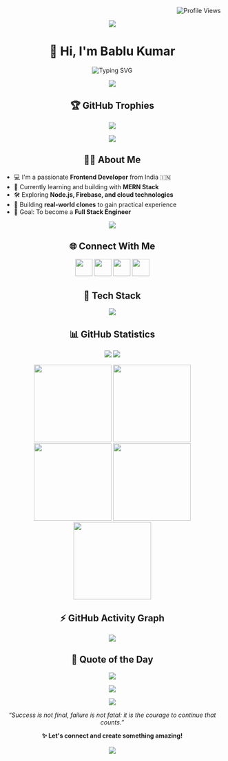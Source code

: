 <!-- Profile Views -->
<p align="right">
  <img src="https://komarev.com/ghpvc/?username=bablukumar7&label=Profile%20views&color=0e75b6&style=flat" alt="Profile Views" />
</p>

<!-- Fancy GIF Separator -->
<p align="center">
  <img src="https://user-images.githubusercontent.com/73097560/115834477-dbab4500-a447-11eb-908a-139a6edaec5c.gif" />
</p>

<!-- Intro -->
<h1 align="center">👋 Hi, I'm Bablu Kumar</h1>
<p align="center">
  <img src="https://readme-typing-svg.demolab.com?font=Poppins&pause=1000&color=F7DF1E&center=true&vCenter=true&multiline=true&width=435&lines=Frontend+Developer+%7C+MERN+Stack+Learner" alt="Typing SVG" />
</p>

<!-- Fancy GIF Separator -->
<p align="center">
  <img src="https://user-images.githubusercontent.com/73097560/115834477-dbab4500-a447-11eb-908a-139a6edaec5c.gif" />
</p>

<!-- Trophies -->
<h2 align="center">🏆 GitHub Trophies</h2>
<p align="center">
  <img src="https://github-profile-trophy.vercel.app/?username=bablukumar7&theme=onedark&no-frame=true&no-bg=true&margin-w=15" />
</p>

<!-- Fancy GIF Separator -->
<p align="center">
  <img src="https://user-images.githubusercontent.com/73097560/115834477-dbab4500-a447-11eb-908a-139a6edaec5c.gif" />
</p>

<!-- About Me -->
<h2 align="center">🙋‍♂ About Me</h2>
<ul>
  <li>💻 I'm a passionate <strong>Frontend Developer</strong> from India 🇮🇳</li>
  <li>🌱 Currently learning and building with <strong>MERN Stack</strong></li>
  <li>🛠 Exploring <strong>Node.js, Firebase, and cloud technologies</strong></li>
  <li>🧠 Building <strong>real-world clones</strong> to gain practical experience</li>
  <li>🎯 Goal: To become a <strong>Full Stack Engineer</strong></li>
</ul>

<!-- Fancy GIF Separator -->
<p align="center">
  <img src="https://user-images.githubusercontent.com/73097560/115834477-dbab4500-a447-11eb-908a-139a6edaec5c.gif" />
</p>

<!-- Connect With Me -->
<h2 align="center">🌐 Connect With Me</h2>
<p align="center">
  <a href="https://www.linkedin.com/in/bablu-kumar-673276323"><img src="https://skillicons.dev/icons?i=linkedin" height="40" /></a>
  <a href="https://instagram.com/bablu_kumar_5455"><img src="https://skillicons.dev/icons?i=instagram" height="40" /></a>
  <a href="https://github.com/bablukumar7"><img src="https://skillicons.dev/icons?i=github" height="40" /></a>
  <a href="mailto:bablukumar06800@gmail.com"><img src="https://skillicons.dev/icons?i=gmail" height="40" /></a>
</p>

<!-- Tech Stack -->
<h2 align="center">🧰 Tech Stack</h2>
<p align="center">
  <img src="https://skillicons.dev/icons?i=html,css,js,react,nodejs,mongodb,express,python,c,cpp,git,mysql,docker" />
</p>



<!-- GitHub Statistics -->
<h2 align="center">📊 GitHub Statistics</h2>
<p align="center">
  <img src="https://github-readme-stats.vercel.app/api?username=bablukumar7&show_icons=true&theme=radical&count_private=true" />
  <img src="https://github-readme-streak-stats.herokuapp.com/?user=bablukumar7&theme=radical" />
</p>

<!-- Profile Summary Cards -->
<p align="center">
  <img src="http://github-profile-summary-cards.vercel.app/api/cards/stats?username=bablukumar7&theme=2077" height="180em" />
  <img src="http://github-profile-summary-cards.vercel.app/api/cards/most-commit-language?username=bablukumar7&theme=2077" height="180em" />
  <img src="http://github-profile-summary-cards.vercel.app/api/cards/repos-per-language?username=bablukumar7&theme=2077" height="180em" />
  <img src="http://github-profile-summary-cards.vercel.app/api/cards/productive-time?username=bablukumar7&theme=2077" height="180em" />
  <img src="http://github-profile-summary-cards.vercel.app/api/cards/profile-details?username=bablukumar7&theme=2077" height="180em" />
</p>

<!-- GitHub Activity Graph -->
<h2 align="center">⚡ GitHub Activity Graph</h2>
<p align="center">
  <img src="https://github-readme-activity-graph.vercel.app/graph?username=bablukumar7&theme=xcode" />
</p>



<!-- Quote of the Day -->
<h2 align="center">📜 Quote of the Day</h2>
<p align="center">
  <img src="https://quotes-github-readme.vercel.app/api?type=horizontal&theme=radical" />
</p>

<!-- Final GIF & Footer -->
<p align="center">
  <img src="https://user-images.githubusercontent.com/73097560/115834477-dbab4500-a447-11eb-908a-139a6edaec5c.gif" />
</p>

<!-- Thank You Footer -->
<p align="center">
  <img src="https://img.shields.io/badge/Thanks%20for%20visiting!-000000?style=for-the-badge&logo=github&logoColor=white" />
</p>
<p align="center">
  <i>“Success is not final, failure is not fatal: it is the courage to continue that counts.”</i>
</p>
<p align="center">
  <b>✨ Let's connect and create something amazing!</b><br><br>
  <a href="mailto:bablukumar06800example.com">
    <img src="https://img.shields.io/badge/Email-D14836?style=for-the-badge&logo=gmail&logoColor=white">
  </a>
</p>
